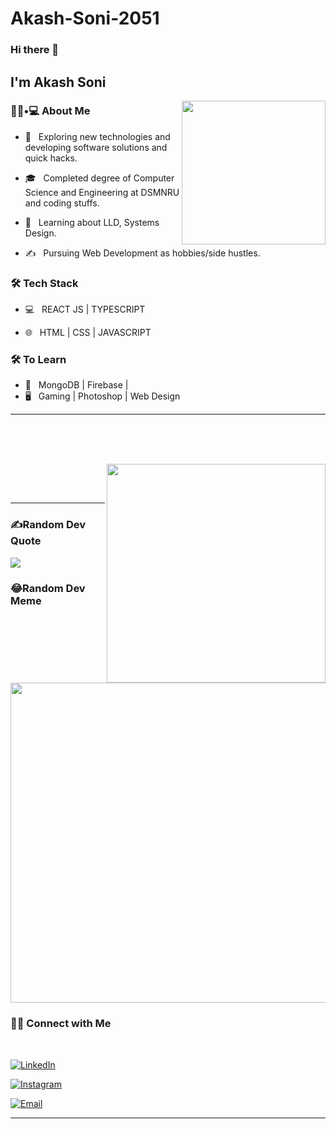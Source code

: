 # Akash-Soni-2051
### Hi there 👋<h2> I'm Akash Soni </h2>

<img align='right' src="https://media.giphy.com/media/M9gbBd9nbDrOTu1Mqx/giphy.gif" width="230">

<h3> 👨🏻•💻 About Me </h3>



- 🤔 &nbsp; Exploring new technologies and developing software solutions and quick hacks.

- 🎓 &nbsp; Completed degree of Computer Science and Engineering at DSMNRU and coding stuffs.

- 🌱 &nbsp; Learning about LLD, Systems Design.

- ✍️ &nbsp; Pursuing Web Development as hobbies/side hustles.



<h3>🛠 Tech Stack</h3>



- 💻 &nbsp;  REACT JS | TYPESCRIPT

- 🌐 &nbsp; HTML | CSS | JAVASCRIPT 

<!--
- 🛢 &nbsp; MySQL | MongoDB
- 🔧 &nbsp; Git | Markdown | Selenium | Tidyverse
- 🖥 &nbsp; Illustrator| Photoshop | InDesign
-->



<h3>🛠 To Learn</h3>

- 🔧 &nbsp; MongoDB | Firebase |
- 🖥 &nbsp; Gaming | Photoshop | Web Design
<hr>



<br/><br/>


<br/>

<img src="https://media.giphy.com/media/iIqmM5tTjmpOB9mpbn/giphy.gif" width="350" align='right'>



<br><br>



<hr>

### ✍️Random Dev Quote
![](https://quotes-github-readme.vercel.app/api?type=vetical&theme=dark)

### 😂Random Dev Meme
<img src="https://random-memer.herokuapp.com/" width="512px"/>

<h3> 🤝🏻 Connect with Me </h3>

<br>



<p align="center">
  


<a href="https://www.linkedin.com/in/creator-akash-soni/"><img alt="LinkedIn" src="https://img.shields.io/badge/LinkedIn-PULKIT%20SINGH-blue?style=flat-square&logo=linkedin"></a>

<a href="https://www.instagram.com/akash___soni/"><img alt="Instagram" src="https://img.shields.io/badge/Instagram-_pulkit.singh-black?style=flat-square&logo=instagram"></a>

<a href="mailto:aakashkumarsoni0786@gmail.com"><img alt="Email" src="https://img.shields.io/badge/Email-pulkit.singh920@gmail.com-blue?style=flat-square&logo=gmail"></a>

</p>



<hr>
